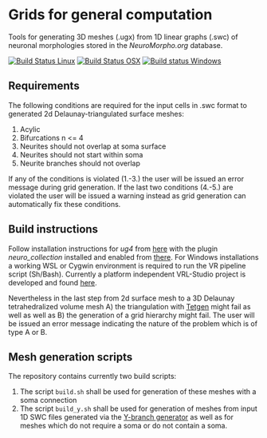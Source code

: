 # Grids for general computation

Tools for generating 3D meshes (.ugx) from 1D linear graphs (.swc) of neuronal morphologies stored in the *NeuroMorpho.org* database.

[![Build Status Linux](https://travis-ci.org/stephanmg/non-vr-grids.svg?branch=development)](https://travis-ci.org/stephanmg/non-vr-grids)
[![Build Status OSX](https://travis-ci.org/stephanmg/non-vr-grids.svg?branch=development)](https://travis-ci.org/stephanmg/non-vr-grids)
[![Build status Windows](https://ci.appveyor.com/api/projects/status/or23w3hgfqxc89is?svg=true)](https://ci.appveyor.com/project/stephanmg/non-vr-grids)

## Requirements

The following conditions are required for the input cells in .swc format to generated 2d Delaunay-triangulated surface meshes:
1. Acylic
2. Bifurcations n <= 4
3. Neurites should not overlap at soma surface
4. Neurites should not start within soma 
5. Neurite branches should not overlap

If any of the conditions is violated (1.-3.) the user will be issued an error message during grid generation.
If the last two conditions (4.-5.) are violated the user will be issued a warning instead as grid generation can automatically fix these conditions.

## Build instructions
Follow installation instructions for *ug4* from [here](https://github.com/ug4/ughub) 
with the plugin *neuro_collection* installed and enabled from [there](https://github.com/NeuroBox/neuro_collection).
For Windows installations a working WSL or Cygwin environment is required to 
run the VR pipeline script (Sh/Bash). Currently a platform independent 
VRL-Studio project is developed and found [here](https://github.com/c2m2/VRL-VRN-Generator).

Nevertheless in the last step from 2d surface mesh to a 3D Delaunay tetrahedralized volume mesh A) the triangulation with [Tetgen](https://github.com/ufz/tetgen) might fail as well as well as B) the generation of a grid hierarchy might fail. The user will be issued an error message indicating the nature of the problem which is of type A or B.

## Mesh generation scripts
The repository contains currently two build scripts:
1.  The script `build.sh` shall be used for generation of these meshes with a soma connection 
2.  The script `build_y.sh` shall be used for generation of meshes from input 1D SWC files generated via the [Y-branch generator](https://github.com/stephanmg/Branch-Generator) as well as for meshes which do not require a soma or do not contain a soma.
